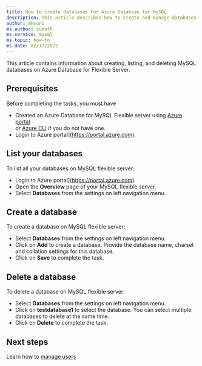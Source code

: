 ```yaml
---
title: How to create databases for Azure Database for MySQL
description: This article describes how to create and manage databases on Azure Database for MySQL server.
author: mksuni
ms.author: sumuth
ms.service: mysql
ms.topic: how-to
ms.date: 02/17/2022
---
```


This article contains information about creating, listing, and deleting MySQL databases on Azure Database for Flexible Server. 

## Prerequisites
Before completing the tasks, you must have
- Created an Azure Database for MySQL Flexible server using [Azure portal](./quickstart-create-mysql-server-database-using-azure-portal.md) <br/> or [Azure CLI](./quickstart-create-mysql-server-database-using-azure-cli.md) if you do not have one.
- Login to Azure portal](https://portal.azure.com).


## List your databases
To list all your databases on MySQL flexible server:
- Login to Azure portal](https://portal.azure.com).
- Open the **Overview** page of your MySQL flexible server.
- Select **Databases** from the settings on left navigation menu. 

## Create a database
To create a database on MySQL flexible server:

- Select **Databases** from the settings on left navigation menu. 
- Click on **Add** to create a database. Provide the database name, charset and collation settings for this database.
- Click on  **Save** to complete the task. 

## Delete a database
To delete a database on MySQL flexible server:

- Select **Databases** from the settings on left navigation menu. 
- Click on **testdatabase1** to select the database. You can select multiple databases to delete at the same time. 
- Click on  **Delete** to complete the task. 

## Next steps

Learn how to [manage users](../howto-create-users.md)
